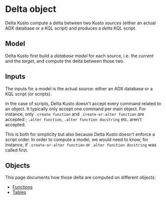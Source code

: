 # Delta object

Delta Kusto compute a delta between two Kusto *sources* (either an actual ADX database or a KQL script) and produces a *delta* KQL script.

## Model

Delta Kusto first build a *database model* for each source, i.e. the *current* and the *target*, and compute the delta between those two.

## Inputs

The inputs for a model is the actual source:  either an ADX database or a KQL script (or scripts).

In the case of scripts, Delta Kusto doesn't accept every command related to an object.  It typically only accept one command per main object.  For instance, only `.create function` and `.create-or-alter function` are accepted ; `.alter function`, `.alter function docstring` etc. aren't accepted.

This is both for simplicity but also because Delta Kusto doesn't enforce a script order.  In order to compute a model, we would need to know, for instance, if `.create-or-alter function` or `.alter function docstring` was called first.

## Objects

This page documents how those delta are computed on different objects:

* [Functions](functions.md)
* [Tables](tables.md)